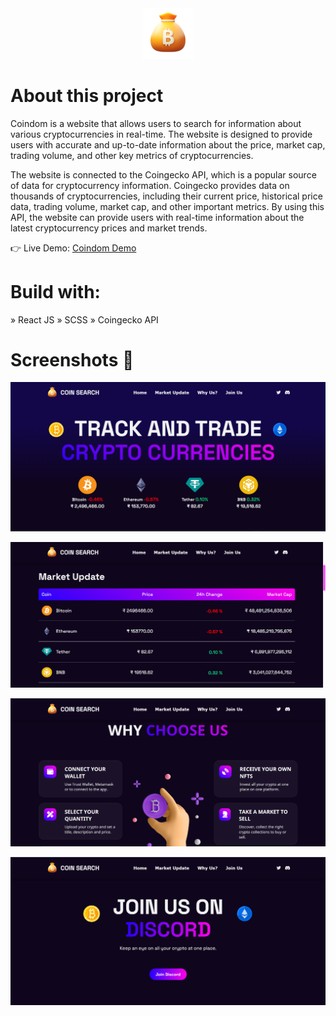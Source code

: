 
<div align='center'>
<img style="width:16%" src='src/images/hero/logo.png'/>
</div>

# About this project 

Coindom is a website that allows users to search for information about various cryptocurrencies in real-time. The website is designed to provide users with accurate and up-to-date information about the price, market cap, trading volume, and other key metrics of cryptocurrencies.

The website is connected to the Coingecko API, which is a popular source of data for cryptocurrency information. Coingecko provides data on thousands of cryptocurrencies, including their current price, historical price data, trading volume, market cap, and other important metrics. By using this API, the website can provide users with real-time information about the latest cryptocurrency prices and market trends.

👉 Live Demo: [Coindom Demo](https://coin-search-crypto-app.vercel.app/)

# Build with:
» React JS
» SCSS
» Coingecko API

# Screenshots 📸

![Alt text](./src/images/screenshots/image.png)

![Alt text](./src/images/screenshots/image-1.png) 

![Alt text](./src/images/screenshots/image-2.png)

![Alt text](./src/images/screenshots/image-3.png) 






